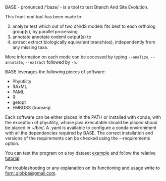 BASE - pronunced  /'baze/ - is a tool to test Branch And Site Evolution.


This front-end tool has been made to: 

2.   analyze	test which out of two dN/dS models fits best to each ortholog group(s), by parallel processing.
1.   annotate	annotate codeml output(s) to
3.   extract	extract biologically equivalent branch(es), independently from any missing taxa.


More information on each mode can be accessed by typing ```--analize```, ```--annotate```, ```--extract``` followed by ```-h```.


BASE leverages the following pieces of software:

* Phyutility
* RAxML
* PAML
* R
* getopt
* EMBOSS (transeq)


Each software can be either  placed in the PATH or installed with conda, with the exception of phyutility, whose java executable should be placed shoud be placed in ~/bin/.
A .yaml is available to configure a conda environiment with all the dependencies required by BASE. The correct installation and versions of the requirements can be checked 
using the --requirements option.

You can test the program on a toy dataset [example](https://github.com/for-giobbe/BASE/tree/master/example) and follow the relative [tutorial]().

For troubleshooting or any explanation on its functioning and usage write to forni.giobbe@gmail.com.
